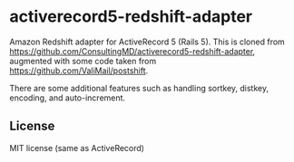 activerecord5-redshift-adapter
==============================

Amazon Redshift adapter for ActiveRecord 5 (Rails 5).
This is cloned from https://github.com/ConsultingMD/activerecord5-redshift-adapter, augmented with some code taken from https://github.com/ValiMail/postshift.

There are some additional features such as handling sortkey, distkey, encoding, and auto-increment.

License
---------

MIT license (same as ActiveRecord)
